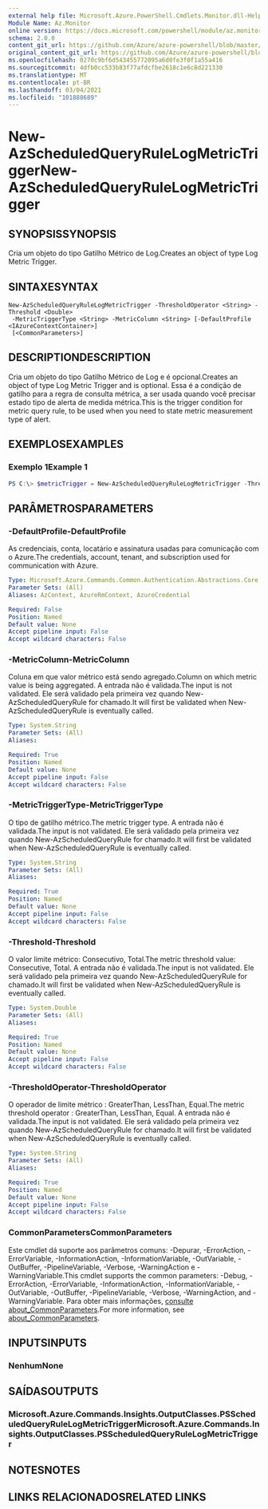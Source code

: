 ```yaml
---
external help file: Microsoft.Azure.PowerShell.Cmdlets.Monitor.dll-Help.xml
Module Name: Az.Monitor
online version: https://docs.microsoft.com/powershell/module/az.monitor/new-azscheduledqueryrulelogmetrictrigger
schema: 2.0.0
content_git_url: https://github.com/Azure/azure-powershell/blob/master/src/Monitor/Monitor/help/New-AzScheduledQueryRuleLogMetricTrigger.md
original_content_git_url: https://github.com/Azure/azure-powershell/blob/master/src/Monitor/Monitor/help/New-AzScheduledQueryRuleLogMetricTrigger.md
ms.openlocfilehash: 0270c9bf6d543455772095a6d0fe3f0f1a55a416
ms.sourcegitcommit: 4dfb0cc533b83f77afdcfbe2618c1e6c8d221330
ms.translationtype: MT
ms.contentlocale: pt-BR
ms.lasthandoff: 03/04/2021
ms.locfileid: "101888689"
---
```

# <span data-ttu-id="dbf7c-101">New-AzScheduledQueryRuleLogMetricTrigger</span><span class="sxs-lookup"><span data-stu-id="dbf7c-101">New-AzScheduledQueryRuleLogMetricTrigger</span></span>

## <span data-ttu-id="dbf7c-102">SYNOPSIS</span><span class="sxs-lookup"><span data-stu-id="dbf7c-102">SYNOPSIS</span></span>
<span data-ttu-id="dbf7c-103">Cria um objeto do tipo Gatilho Métrico de Log.</span><span class="sxs-lookup"><span data-stu-id="dbf7c-103">Creates an object of type Log Metric Trigger.</span></span>

## <span data-ttu-id="dbf7c-104">SINTAXE</span><span class="sxs-lookup"><span data-stu-id="dbf7c-104">SYNTAX</span></span>

```
New-AzScheduledQueryRuleLogMetricTrigger -ThresholdOperator <String> -Threshold <Double>
 -MetricTriggerType <String> -MetricColumn <String> [-DefaultProfile <IAzureContextContainer>]
 [<CommonParameters>]
```

## <span data-ttu-id="dbf7c-105">DESCRIPTION</span><span class="sxs-lookup"><span data-stu-id="dbf7c-105">DESCRIPTION</span></span>
<span data-ttu-id="dbf7c-106">Cria um objeto do tipo Gatilho Métrico de Log e é opcional.</span><span class="sxs-lookup"><span data-stu-id="dbf7c-106">Creates an object of type Log Metric Trigger and is optional.</span></span>
<span data-ttu-id="dbf7c-107">Essa é a condição de gatilho para a regra de consulta métrica, a ser usada quando você precisar estado tipo de alerta de medida métrica.</span><span class="sxs-lookup"><span data-stu-id="dbf7c-107">This is the trigger condition for metric query rule, to be used when you need to state metric measurement type of alert.</span></span>

## <span data-ttu-id="dbf7c-108">EXEMPLOS</span><span class="sxs-lookup"><span data-stu-id="dbf7c-108">EXAMPLES</span></span>

### <span data-ttu-id="dbf7c-109">Exemplo 1</span><span class="sxs-lookup"><span data-stu-id="dbf7c-109">Example 1</span></span>
```powershell
PS C:\> $metricTrigger = New-AzScheduledQueryRuleLogMetricTrigger -ThresholdOperator "GreaterThan" -Threshold 5 -MetricTriggerType "Consecutive" -MetricColumn "Computer"
```

## <span data-ttu-id="dbf7c-110">PARÂMETROS</span><span class="sxs-lookup"><span data-stu-id="dbf7c-110">PARAMETERS</span></span>

### <span data-ttu-id="dbf7c-111">-DefaultProfile</span><span class="sxs-lookup"><span data-stu-id="dbf7c-111">-DefaultProfile</span></span>
<span data-ttu-id="dbf7c-112">As credenciais, conta, locatário e assinatura usadas para comunicação com o Azure.</span><span class="sxs-lookup"><span data-stu-id="dbf7c-112">The credentials, account, tenant, and subscription used for communication with Azure.</span></span>

```yaml
Type: Microsoft.Azure.Commands.Common.Authentication.Abstractions.Core.IAzureContextContainer
Parameter Sets: (All)
Aliases: AzContext, AzureRmContext, AzureCredential

Required: False
Position: Named
Default value: None
Accept pipeline input: False
Accept wildcard characters: False
```

### <span data-ttu-id="dbf7c-113">-MetricColumn</span><span class="sxs-lookup"><span data-stu-id="dbf7c-113">-MetricColumn</span></span>
<span data-ttu-id="dbf7c-114">Coluna em que valor métrico está sendo agregado.</span><span class="sxs-lookup"><span data-stu-id="dbf7c-114">Column on which metric value is being aggregated.</span></span>
<span data-ttu-id="dbf7c-115">A entrada não é validada.</span><span class="sxs-lookup"><span data-stu-id="dbf7c-115">The input is not validated.</span></span> <span data-ttu-id="dbf7c-116">Ele será validado pela primeira vez quando New-AzScheduledQueryRule for chamado.</span><span class="sxs-lookup"><span data-stu-id="dbf7c-116">It will first be validated when New-AzScheduledQueryRule is eventually called.</span></span>

```yaml
Type: System.String
Parameter Sets: (All)
Aliases:

Required: True
Position: Named
Default value: None
Accept pipeline input: False
Accept wildcard characters: False
```

### <span data-ttu-id="dbf7c-117">-MetricTriggerType</span><span class="sxs-lookup"><span data-stu-id="dbf7c-117">-MetricTriggerType</span></span>
<span data-ttu-id="dbf7c-118">O tipo de gatilho métrico.</span><span class="sxs-lookup"><span data-stu-id="dbf7c-118">The metric trigger type.</span></span>
<span data-ttu-id="dbf7c-119">A entrada não é validada.</span><span class="sxs-lookup"><span data-stu-id="dbf7c-119">The input is not validated.</span></span> <span data-ttu-id="dbf7c-120">Ele será validado pela primeira vez quando New-AzScheduledQueryRule for chamado.</span><span class="sxs-lookup"><span data-stu-id="dbf7c-120">It will first be validated when New-AzScheduledQueryRule is eventually called.</span></span>

```yaml
Type: System.String
Parameter Sets: (All)
Aliases:

Required: True
Position: Named
Default value: None
Accept pipeline input: False
Accept wildcard characters: False
```

### <span data-ttu-id="dbf7c-121">-Threshold</span><span class="sxs-lookup"><span data-stu-id="dbf7c-121">-Threshold</span></span>
<span data-ttu-id="dbf7c-122">O valor limite métrico: Consecutivo, Total.</span><span class="sxs-lookup"><span data-stu-id="dbf7c-122">The metric threshold value: Consecutive, Total.</span></span>
<span data-ttu-id="dbf7c-123">A entrada não é validada.</span><span class="sxs-lookup"><span data-stu-id="dbf7c-123">The input is not validated.</span></span> <span data-ttu-id="dbf7c-124">Ele será validado pela primeira vez quando New-AzScheduledQueryRule for chamado.</span><span class="sxs-lookup"><span data-stu-id="dbf7c-124">It will first be validated when New-AzScheduledQueryRule is eventually called.</span></span>

```yaml
Type: System.Double
Parameter Sets: (All)
Aliases:

Required: True
Position: Named
Default value: None
Accept pipeline input: False
Accept wildcard characters: False
```

### <span data-ttu-id="dbf7c-125">-ThresholdOperator</span><span class="sxs-lookup"><span data-stu-id="dbf7c-125">-ThresholdOperator</span></span>
<span data-ttu-id="dbf7c-126">O operador de limite métrico : GreaterThan, LessThan, Equal.</span><span class="sxs-lookup"><span data-stu-id="dbf7c-126">The metric threshold operator : GreaterThan, LessThan, Equal.</span></span>
<span data-ttu-id="dbf7c-127">A entrada não é validada.</span><span class="sxs-lookup"><span data-stu-id="dbf7c-127">The input is not validated.</span></span> <span data-ttu-id="dbf7c-128">Ele será validado pela primeira vez quando New-AzScheduledQueryRule for chamado.</span><span class="sxs-lookup"><span data-stu-id="dbf7c-128">It will first be validated when New-AzScheduledQueryRule is eventually called.</span></span>

```yaml
Type: System.String
Parameter Sets: (All)
Aliases:

Required: True
Position: Named
Default value: None
Accept pipeline input: False
Accept wildcard characters: False
```

### <span data-ttu-id="dbf7c-129">CommonParameters</span><span class="sxs-lookup"><span data-stu-id="dbf7c-129">CommonParameters</span></span>
<span data-ttu-id="dbf7c-130">Este cmdlet dá suporte aos parâmetros comuns: -Depurar, -ErrorAction, -ErrorVariable, -InformationAction, -InformationVariable, -OutVariable, -OutBuffer, -PipelineVariable, -Verbose, -WarningAction e -WarningVariable.</span><span class="sxs-lookup"><span data-stu-id="dbf7c-130">This cmdlet supports the common parameters: -Debug, -ErrorAction, -ErrorVariable, -InformationAction, -InformationVariable, -OutVariable, -OutBuffer, -PipelineVariable, -Verbose, -WarningAction, and -WarningVariable.</span></span> <span data-ttu-id="dbf7c-131">Para obter mais informações, [consulte about_CommonParameters](http://go.microsoft.com/fwlink/?LinkID=113216).</span><span class="sxs-lookup"><span data-stu-id="dbf7c-131">For more information, see [about_CommonParameters](http://go.microsoft.com/fwlink/?LinkID=113216).</span></span>

## <span data-ttu-id="dbf7c-132">INPUTS</span><span class="sxs-lookup"><span data-stu-id="dbf7c-132">INPUTS</span></span>

### <span data-ttu-id="dbf7c-133">Nenhum</span><span class="sxs-lookup"><span data-stu-id="dbf7c-133">None</span></span>

## <span data-ttu-id="dbf7c-134">SAÍDAS</span><span class="sxs-lookup"><span data-stu-id="dbf7c-134">OUTPUTS</span></span>

### <span data-ttu-id="dbf7c-135">Microsoft.Azure.Commands.Insights.OutputClasses.PSScheduledQueryRuleLogMetricTrigger</span><span class="sxs-lookup"><span data-stu-id="dbf7c-135">Microsoft.Azure.Commands.Insights.OutputClasses.PSScheduledQueryRuleLogMetricTrigger</span></span>

## <span data-ttu-id="dbf7c-136">NOTES</span><span class="sxs-lookup"><span data-stu-id="dbf7c-136">NOTES</span></span>

## <span data-ttu-id="dbf7c-137">LINKS RELACIONADOS</span><span class="sxs-lookup"><span data-stu-id="dbf7c-137">RELATED LINKS</span></span>

